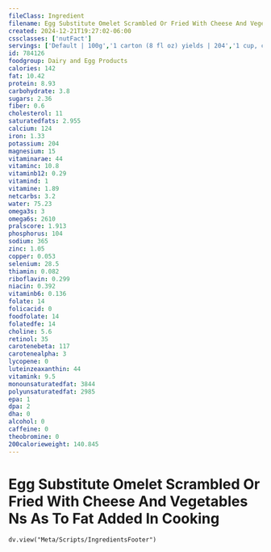 ```yaml
---
fileClass: Ingredient
filename: Egg Substitute Omelet Scrambled Or Fried With Cheese And Vegetables Ns As To Fat Added In Cooking
created: 2024-12-21T19:27:02-06:00
cssclasses: ['nutFact']
servings: ['Default | 100g','1 carton (8 fl oz) yields | 204','1 cup, cooked | 153','1/4 cup, raw (equivalent to 1 large egg) yields | 83']
id: 784126
foodgroup: Dairy and Egg Products 
calories: 142
fat: 10.42
protein: 8.93
carbohydrate: 3.8
sugars: 2.36
fiber: 0.6
cholesterol: 11
saturatedfats: 2.955
calcium: 124
iron: 1.33
potassium: 204
magnesium: 15
vitaminarae: 44
vitaminc: 10.8
vitaminb12: 0.29
vitamind: 1
vitamine: 1.89
netcarbs: 3.2
water: 75.23
omega3s: 3
omega6s: 2610
pralscore: 1.913
phosphorus: 104
sodium: 365
zinc: 1.05
copper: 0.053
selenium: 28.5
thiamin: 0.082
riboflavin: 0.299
niacin: 0.392
vitaminb6: 0.136
folate: 14
folicacid: 0
foodfolate: 14
folatedfe: 14
choline: 5.6
retinol: 35
carotenebeta: 117
carotenealpha: 3
lycopene: 0
luteinzeaxanthin: 44
vitamink: 9.5
monounsaturatedfat: 3844
polyunsaturatedfat: 2985
epa: 1
dpa: 2
dha: 0
alcohol: 0
caffeine: 0
theobromine: 0
200calorieweight: 140.845
---
```


# Egg Substitute Omelet Scrambled Or Fried With Cheese And Vegetables Ns As To Fat Added In Cooking

```dataviewjs
dv.view("Meta/Scripts/IngredientsFooter")
```